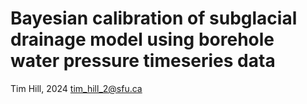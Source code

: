 # Bayesian calibration of subglacial drainage model using borehole water pressure timeseries data

Tim Hill, 2024
tim_hill_2@sfu.ca
